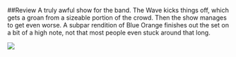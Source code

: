 ##Review
A truly awful show for the band. The Wave kicks things off, which gets a groan from a sizeable portion of the crowd. Then the show manages to get even worse. A subpar rendition of Blue Orange finishes out the set on a bit of a high note, not that most people even stuck around that long.



<img src="images/image-724x1024.jpeg" />
